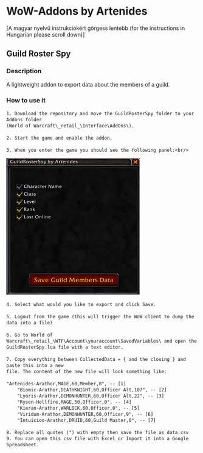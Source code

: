 # WoW-Addons by Artenides

[A magyar nyelvű instrukciókért görgess lentebb (for the instructions in Hungarian please scroll down)]

## Guild Roster Spy

### Description
A lightweight addon to export data about the members of a guild.

### How to use it
```
1. Download the repository and move the GuildRosterSpy folder to your Addons folder 
(World of Warcraft\_retail_\Interface\AddOns\).

2. Start the game and enable the addon.

3. When you enter the game you should see the following panel:<br/>
```
![Screenshot1](documentation/images/grs_panel.png)
```
4. Select what would you like to export and click Save.

5. Logout from the game (this will trigger the WoW client to dump the data into a file)

6. Go to World of Warcraft\_retail_\WTF\Account\youraccount\SavedVariables\ and open the 
GuildRosterSpy.lua file with a text editor.

7. Copy everything between CollectedData = { and the closing } and paste this into a new 
file. The content of the new file will look something like:

"Artenides-Arathor,MAGE,60,Member,0", -- [1]
	"Biomic-Arathor,DEATHKNIGHT,60,Officer Alt,107", -- [2]
	"Lyoris-Arathor,DEMONHUNTER,60,Officer Alt,22", -- [3]
	"Rysen-Hellfire,MAGE,50,Officer,0", -- [4]
	"Kieran-Arathor,WARLOCK,60,Officer,0", -- [5]
	"Viridum-Arathor,DEMONHUNTER,60,Officer,9", -- [6]
	"Intuicioo-Arathor,DRUID,60,Guild Master,0", -- [7]
  
8. Replace all quotes (") with empty then save the file as data.csv
9. You can open this csv file with Excel or Import it into a Google Spreadsheet.
```
